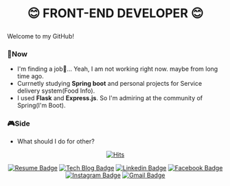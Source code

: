 <h1 align="center">
  
 😊 FRONT-END DEVELOPER 😊
  
</h1>

<p align="center">
  
  Welcome to my GitHub!
  
</p>

### 🎫Now

  * I'm finding a job🔎... Yeah, I am not working right now. maybe from long time ago.
  * Currnetly studying **Spring boot** and personal projects for Service delivery system(Food Info).
  * I used **Flask** and **Express.js**. So I'm admiring at the community of Spring(I'm Boot).

### 🎮Side
  * What should I do for other?

<div align="center">
  
  [![Hits](https://hits.seeyoufarm.com/api/count/incr/badge.svg?url=https%3A%2F%2Fgithub.com%2Fcodingator&count_bg=%23A260E3&title_bg=%23555555&icon=&icon_color=%23E7E7E7&title=hits&edge_flat=false)](https://hits.seeyoufarm.com)
  
</div>

<div align="center">
  
  [![Resume Badge](http://img.shields.io/badge/-Resume-black?style=flat-square&logo=Notion&link=https://www.notion.so/devjhl/3836be66a99a4768a6bdfd44935787c5)](https://www.notion.so/devjhl/3836be66a99a4768a6bdfd44935787c5)
  [![Tech Blog Badge](http://img.shields.io/badge/-Tech%20blog-black?style=flat-square&logo=github&link=https://devz.co.kr/)](https://devz.co.kr/)
  [![Linkedin Badge](https://img.shields.io/badge/-LinkedIn-blue?style=flat-square&logo=Linkedin&logoColor=white&link=https://www.linkedin.com/in/jaehyeon-lee-b00314208/)](https://www.linkedin.com/in/jaehyeon-lee-b00314208/)
  [![Facebook Badge](https://img.shields.io/badge/facebook-1877f2?style=flat-square&logo=facebook&logoColor=white&link=https://www.facebook.com/wogusdl1236)](https://www.facebook.com/wogusdl1236)
  [![Instagram Badge](https://img.shields.io/badge/-Instagram-dd2a7b?style=flat-square&logo=instagram&logoColor=white&link=https://www.instagram.com/ljhyeon_/)](https://www.instagram.com/ljhyeon_/)
  [![Gmail Badge](https://img.shields.io/badge/Gmail-d14836?style=flat-square&logo=Gmail&logoColor=white&link=mailto:dev.jaehyeon.lee@gmail.com)](mailto:dev.jaehyeon.lee@gmail.com)

</div>
